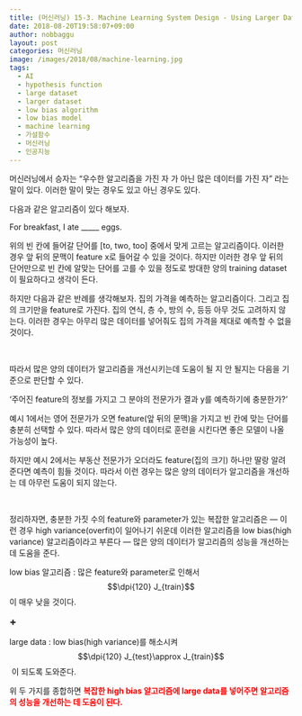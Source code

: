 ```yaml
---
title: (머신러닝) 15-3. Machine Learning System Design - Using Larger Datasets
date: 2018-08-20T19:58:07+09:00
author: nobbaggu
layout: post
categories: 머신러닝
image: /images/2018/08/machine-learning.jpg
tags:
  - AI
  - hypothesis function
  - large dataset
  - larger dataset
  - low bias algorithm
  - low bias model
  - machine learning
  - 가설함수
  - 머신러닝
  - 인공지능
---
```

머신러닝에서 승자는 &#8220;우수한 알고리즘을 가진 자 가 아닌 많은 데이터를 가진 자&#8221; 라는 말이 있다. 이러한 말이 맞는 경우도 있고 아닌 경우도 있다.

다음과 같은 알고리즘이 있다 해보자.

For breakfast, I ate \_____ eggs.

위의 빈 칸에 들어갈 단어를 [to, two, too] 중에서 맞게 고르는 알고리즘이다. 이러한 경우 앞 뒤의 문맥이 feature x로 들어갈 수 있을 것이다. 하지만 이러한 경우 앞 뒤의 단어만으로 빈 칸에 알맞는 단어를 고를 수 있을 정도로 방대한 양의 training dataset이 필요하다고 생각이 든다.

하지만 다음과 같은 반례를 생각해보자. 집의 가격을 예측하는 알고리즘이다. 그리고 집의 크기만을 feature로 가진다. 집의 연식, 층 수, 방의 수, 등등 아무 것도 고려하지 않는다. 이러한 경우는 아무리 많은 데이터를 넣어줘도 집의 가격을 제대로 예측할 수 없을 것이다.

&nbsp;

따라서 많은 양의 데이터가 알고리즘을 개선시키는데 도움이 될 지 안 될지는 다음을 기준으로 판단할 수 있다.

&#8216;주어진 feature의 정보를 가지고 그 분야의 전문가가 결과 y를 예측하기에 충분한가?&#8217;

예시 1에서는 영어 전문가가 오면 feature(앞 뒤의 문맥)을 가지고 빈 칸에 맞는 단어를 충분히 선택할 수 있다. 따라서 많은 양의 데이터로 훈련을 시킨다면 좋은 모델이 나올 가능성이 높다.

하지만 예시 2에서는 부동산 전문가가 오더라도 feature(집의 크기) 하나만 딸랑 알려준다면 예측이 힘들 것이다. 따라서 이런 경우는 많은 양의 데이터가 알고리즘을 개선하는 데 아무런 도움이 되지 않는다.

&nbsp;

정리하자면, 충분한 가짓 수의 feature와 parameter가 있는 복잡한 알고리즘은 &#8212; 이런 경우 high variance(overfit)이 일어나기 쉬운데 이러한 알고리즘을 low bias(high variance) 알고리즘이라고 부른다 &#8212; 많은 양의 데이터가 알고리즘의 성능을 개선하는데 도움을 준다.

low bias 알고리즘 : 많은 feature와 parameter로 인해서 $$\dpi{120} J_{train}$$이 매우 낮을 것이다.

<span style="font-size: 14pt;"><strong>+</strong></span>

large data : low bias(high variance)를 해소시켜$$\dpi{120} J_{test}\approx J_{train}$$  이 되도록 도와준다.

위 두 가지를 종합하면 <span style="color: #ff0000;"><strong>복잡한 high bias 알고리즘에 large data를 넣어주면 알고리즘의 성능을 개선하는 데 도움이 된다.</strong></span>